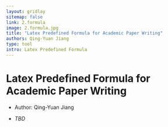 ```yaml
---
layout: gridlay
sitemap: false
link: 2.formula
image: 2.formula.jpg
title: "Latex Predefined Formula for Academic Paper Writing"
authors: Qing-Yuan Jiang
type: tool
intro: Latex Predefined Formula
---
```


# Latex Predefined Formula for Academic Paper Writing

* Author: Qing-Yuan Jiang

* _TBD_
